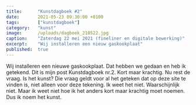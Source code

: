 ```yaml
---
title:      "Kunstdagboek #2"
date:       2021-05-23 09:30:00 +0100
tags:       ["kunstdagboek"]
category:   "kunst"
image:      /uploads/dagboek_210522.jpg
caption:    "Zaterdag 22 mei 2021 (fineliner en digitale bewerking)"
excerpt:    "Wij installeren een nieuw gaskookplaat"
published:  true
---
```


Wij installeren een nieuwe gaskookplaat. Dat hebben we gedaan en heb ik getekend. Dit is mijn post Kunstdagboek nr.2.
Kort maar krachtig. Nu rest de vraag. Is het kunst? Die vraag geldt voor al het geteken dat op deze site te vinden is, niet alleen voor deze tekening. Ik weet het niet. Waarschijnlijk niet. Maar ik weet niet hoe ik het anders kort maar krachtig moet noemen. Dus ik noem het kunst. 
